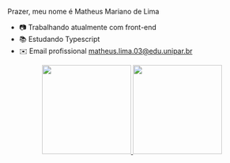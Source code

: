 Prazer, meu nome é Matheus Mariano de Lima

- 📷 Trabalhando atualmente com front-end
- 📚 Estudando Typescript
- ✉️ Email profissional matheus.lima.03@edu.unipar.br

<div align="center">
  <a href="https://github.com/mug7">
  <img height="180em" src="https://github-readme-stats.vercel.app/api?username=mug7&show_icons=true&theme=dark&include_all_commits=true&count_private=true"/>
  <img height="180em" src="https://github-readme-stats.vercel.app/api/top-langs/?username=mug7&layout=compact&langs_count=7&theme=dark"/>
</div>
